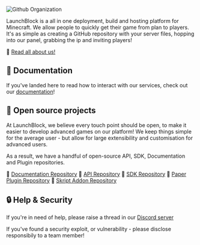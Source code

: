 ![Github Organization](https://github.com/user-attachments/assets/7cb9d17a-83f9-41d1-9349-cae3459e98cb)

LaunchBlock is a all in one deployment, build and hosting platform for Minecraft. We allow people to quickly get their game from plan to players. It's as simple as creating a GitHub repository with your server files, hopping into our panel, grabbing the ip and inviting players!

🔗 [Read all about us!](https://launchblock.gg)

## 📖 Documentation
If you've landed here to read how to interact with our services, check out our [documentation](https://docs.launchblock.gg)!

## 👀 Open source projects
At LaunchBlock, we believe every touch point should be open, to make it easier to develop advanced games on our platform! We keep things simple for the average user - but allow for large extensibility and customisation for advanced users.

As a result, we have a handful of open-source API, SDK, Documentation and Plugin repositories.

🔗 [Documentation Repository](https://github.com/launchblockmc/ui-docs)
🔗 [API Repository](https://github.com/launchblockmc/api-gateway)
🔗 [SDK Repository](https://github.com/launchblockmc/sdk-java)
🔗 [Paper Plugin Repository](https://github.com/launchblockmc/plugin-paper)
🔗 [Skript Addon Repository](https://github.com/launchblockmc/plugin-skript)

## 🔒 Help & Security
If you're in need of help, please raise a thread in our [Discord server](https://discord.gg/Dphy5ud27g)

If you've found a security exploit, or vulnerability - please disclose responsibily to a team member!
